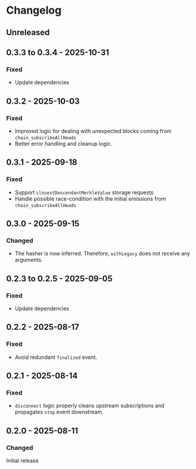 # Changelog

## Unreleased

## 0.3.3 to 0.3.4 - 2025-10-31

### Fixed

- Update dependencies

## 0.3.2 - 2025-10-03

### Fixed

- Improved logic for dealing with unexpected blocks coming from `chain_subscribeAllHeads`
- Better error handling and cleanup logic.

## 0.3.1 - 2025-09-18

### Fixed

- Support `closestDescendantMerkleValue` storage requests
- Handle possible race-condition with the initial emissions from `chain_subscribeAllHeads`

## 0.3.0 - 2025-09-15

### Changed

- The hasher is now inferred. Therefore, `withLegacy` does not receive any arguments.

## 0.2.3 to 0.2.5 - 2025-09-05

### Fixed

- Update dependencies

## 0.2.2 - 2025-08-17

### Fixed

- Avoid redundant `finalized` event.

## 0.2.1 - 2025-08-14

### Fixed

- `disconnect` logic properly cleans upstream subscriptions and propagates `stop` event downstream.

## 0.2.0 - 2025-08-11

### Changed

Initial release
